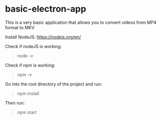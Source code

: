 # basic-electron-app
This is a very basic application that allows you to convert videos from MP4 format to MKV

Install NodeJS: https://nodejs.org/en/

Check if nodeJS is working:
> node -v

Check if npm is working:
> npm -v

Go into the root directory of the project and run:
> npm install

Then run:
> npm start
